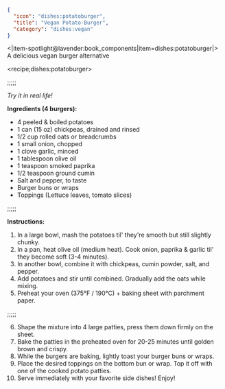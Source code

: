```json
{
  "icon": "dishes:potatoburger",
  "title": "Vegan Potato-Burger",
  "category": "dishes:vegan"
}
```

<|item-spotlight@lavender:book_components|item=dishes:potatoburger|>
A delicious vegan burger alternative

<recipe;dishes:potatoburger>

;;;;;

*Try it in real life!*    

**Ingredients (4 burgers):**  

- 4 peeled & boiled potatoes
- 1 can (15 oz) chickpeas, drained and rinsed
- 1/2 cup rolled oats or breadcrumbs
- 1 small onion, chopped
- 1 clove garlic, minced
- 1 tablespoon olive oil
- 1 teaspoon smoked paprika
- 1/2 teaspoon ground cumin
- Salt and pepper, to taste
- Burger buns or wraps
- Toppings (Lettuce leaves, tomato slices)

;;;;;

**Instructions:**
1. In a large bowl, mash the potatoes til' they're smooth but still slightly chunky.
2. In a pan, heat olive oil (medium heat). Cook onion, paprika & garlic til' they become soft (3-4 minutes).
3. In another bowl, combine it with chickpeas, cumin powder, salt, and pepper.
4. Add potatoes and stir until combined. Gradually add the oats while mixing.
5. Preheat your oven (375°F / 190°C) + baking sheet with parchment paper.

;;;;;

6. Shape the mixture into 4 large patties, press them down firmly on the sheet.
7. Bake the patties in the preheated oven for 20-25 minutes until golden brown and crispy.
8. While the burgers are baking, lightly toast your burger buns or wraps.
9. Place the desired toppings on the bottom bun or wrap. Top it off with one of the cooked potato patties.
10. Serve immediately with your favorite side dishes! Enjoy!

